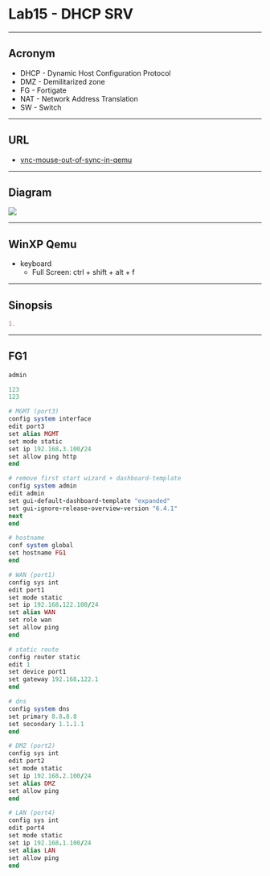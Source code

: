 # Lab15 - DHCP SRV

---

## Acronym
* DHCP - Dynamic Host Configuration Protocol
* DMZ - Demilitarized zone
* FG - Fortigate
* NAT - Network Address Translation
* SW - Switch

---

## URL
* [vnc-mouse-out-of-sync-in-qemu](https://gns3.com/community/featured/vnc-mouse-out-of-sync-in-qemu)

---

## Diagram
[<img src="https://i.imgur.com/4dpLg0u.png">](https://i.imgur.com/4dpLg0u.png)

---

## WinXP Qemu
* keyboard
  * Full Screen: ctrl + shift + alt + f

---

## Sinopsis
````md
1. 
````

---

## FG1
````ruby
admin

123
123

# MGMT (port3)
config system interface
edit port3
set alias MGMT
set mode static
set ip 192.168.3.100/24
set allow ping http
end

# remove first start wizard + dashboard-template
config system admin
edit admin
set gui-default-dashboard-template "expanded"
set gui-ignore-release-overview-version "6.4.1"
next
end

# hostname
conf system global
set hostname FG1
end

# WAN (port1)
config sys int
edit port1
set mode static
set ip 192.168.122.100/24
set alias WAN
set role wan
set allow ping
end

# static route
config router static
edit 1
set device port1
set gateway 192.168.122.1
end

# dns
config system dns
set primary 8.8.8.8
set secondary 1.1.1.1
end

# DMZ (port2)
config sys int
edit port2
set mode static
set ip 192.168.2.100/24
set alias DMZ
set allow ping
end

# LAN (port4)
config sys int
edit port4
set mode static
set ip 192.168.1.100/24
set alias LAN
set allow ping
end

````

